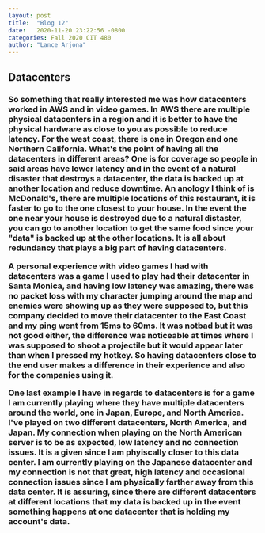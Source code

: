 ```yaml
---
layout: post
title:  "Blog 12"
date:   2020-11-20 23:22:56 -0800
categories: Fall 2020 CIT 480
author: "Lance Arjona"
---
```


<h2>Datacenters</h2>

<body>
<h3>

<p>So something that really interested me was how datacenters worked in AWS and in video games. In AWS there are multiple physical datacenters in a region and it is better to have the physical hardware as close to you as possible to reduce latency. For the west coast, there is one in Oregon and one Northern California. What's the point of having all the datacenters in different areas? One is for coverage so people in said areas have lower latency and in the event of a natural disaster that destroys a datacenter, the data is backed up at another location and reduce downtime. An anology I think of is McDonald's, there are multiple locations of this restaurant, it is faster to go to the one closest to your house. In the event the one near your house is destroyed due to a natural distaster, you can go to another location to get the same food since your "data" is backed up at the other locations. It is all about redundancy that plays a big part of having datacenters.</p>

<p>A personal experience with video games I had with datacenters was a game I used to play had their datacenter in Santa Monica, and having low latency was amazing, there was no packet loss with my character jumping around the map and enemies were showing up as they were supposed to, but this company decided to move their datacenter to the East Coast and my ping went from 15ms to 60ms. It was notbad but it was not good either, the difference was noticeable at times where I was supposed to shoot a projectile but it would appear later than when I pressed my hotkey. So having datacenters close to the end user makes a difference in their experience and also for the companies using it.</p>

<p>One last example I have in regards to datacenters is for a game I am currently playing where they have multiple datacenters around the world, one in Japan, Europe, and North America. I've played on two different datacenters, North America, and Japan. My connection when playing on the North American server is to be as expected, low latency and no connection issues. It is a given since I am phyiscally closer to this data center. I am currently playing on the Japanese datacenter and my connection is not that great, high latency and occasional connection issues since I am physically farther away from this data center. It is assuring, since there are different datacenters at different locations that my data is backed up in the event something happens at one datacenter that is holding my account's data. </p>
</body>
